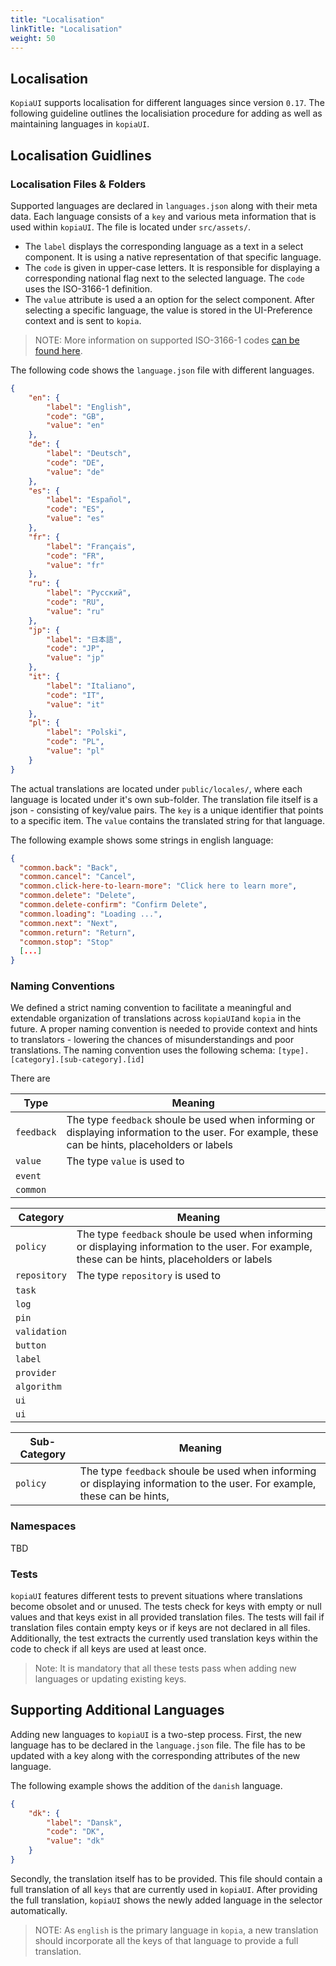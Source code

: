 ```yaml
---
title: "Localisation"
linkTitle: "Localisation"
weight: 50
---
```


## Localisation 
```KopiaUI``` supports localisation for different languages since version ```0.17```. The following guideline outlines the localisiation procedure for adding as well as maintaining languages in ```kopiaUI```. 

## Localisation Guidlines

### Localisation Files & Folders
Supported languages are declared in ```languages.json``` along with their meta data. Each language consists of a ```key``` and various meta information that is used within ```kopiaUI```. The file is located under ```src/assets/```.  

- The ```label``` displays the corresponding language as a text in a select component. It is using a native representation of that specific language. 
- The ```code``` is given in upper-case letters. It is responsible for displaying a corresponding national flag next to the selected language. The ```code``` uses the ISO-3166-1 definition.
- The ```value``` attribute is used a an option for the select component. After selecting a specific language, the value is stored in the UI-Preference context and is sent to ```kopia```.

> NOTE: More information on supported ISO-3166-1 codes [can be found here](https://en.wikipedia.org/wiki/ISO_3166-1).

 The following code shows the ```language.json``` file with different languages.  

```json
{
    "en": {
        "label": "English",
        "code": "GB",
        "value": "en"
    },
    "de": {
        "label": "Deutsch",
        "code": "DE",
        "value": "de"
    },
    "es": {
        "label": "Español",
        "code": "ES",
        "value": "es"
    },
    "fr": {
        "label": "Français",
        "code": "FR",
        "value": "fr"
    },
    "ru": {
        "label": "Русский",
        "code": "RU",
        "value": "ru"
    },
    "jp": {
        "label": "日本語",
        "code": "JP",
        "value": "jp"
    },
    "it": {
        "label": "Italiano",
        "code": "IT",
        "value": "it"
    },
    "pl": {
        "label": "Polski",
        "code": "PL",
        "value": "pl"
    }
}
```

The actual translations are located under ```public/locales/```, where each language is located under it's own sub-folder. The translation file itself is a json - consisting of key/value pairs. The ```key``` is a unique identifier that points to a specific item. The ```value``` contains the translated string for that language.  

The following example shows some strings in english language:
```json
{
  "common.back": "Back",
  "common.cancel": "Cancel",
  "common.click-here-to-learn-more": "Click here to learn more",
  "common.delete": "Delete",
  "common.delete-confirm": "Confirm Delete",
  "common.loading": "Loading ...",
  "common.next": "Next",
  "common.return": "Return",
  "common.stop": "Stop"
  [...]
}
```

### Naming Conventions
We defined a strict naming convention to facilitate a meaningful and extendable organization of translations across ```kopiaUI```and ```kopia``` in the future. A proper naming convention is needed to provide context and hints to translators - lowering the chances of misunderstandings and poor translations. The naming convention uses the following schema: ```[type].[category].[sub-category].[id]```

There are 

| Type  | Meaning  |
|---|---|
|```feedback``` | The type ```feedback``` shoule be used when informing or displaying information to the user. For example, these can be hints, placeholders or labels |
|```value```    | The type ```value``` is used to |
|```event```    |   |
|```common```   |   |


| Category  | Meaning  |
|---|---|
|```policy```    | The type ```feedback``` shoule be used when informing or displaying information to the user. For example, these can be hints, placeholders or labels |
|```repository```       | The type ```repository``` is used to    |
|```task```      |   |
|```log```     |   |
|```pin```     |   |
|```validation```     |   |
|```button```     |   |
|```label```     |   |
|```provider```     |   |
|```algorithm```     |   |
|```ui```     |   |
|```ui```     |   |


| Sub-Category  | Meaning  |
|---|---|
|```policy```    | The type ```feedback``` shoule be used when informing or displaying information to the user. For example, these can be hints, 



### Namespaces
TBD

### Tests
```kopiaUI``` features different tests to prevent situations where translations become obsolet and or unused. The tests check for keys with empty or null values and that keys exist in all provided translation files. The tests will fail if translation files contain empty keys or if keys are not declared in all files. Additionally, the test extracts the currently used translation keys within the code to check if all keys are used at least once. 

> Note: It is mandatory that all these tests pass when adding new languages or updating existing keys.

## Supporting Additional Languages
Adding new languages to ```kopiaUI``` is a two-step process. First, the new language has to be declared in the ```language.json``` file. The file has to be updated with a key along with the corresponding attributes of the new language. 

The following example shows the addition of the ```danish``` language. 

```json
{
    "dk": {
        "label": "Dansk",
        "code": "DK",
        "value": "dk"
    }
}
```
Secondly, the translation itself has to be provided. This file should contain a full translation of all ```keys``` that are currently used in ```kopiaUI```. After providing the full translation, ```kopiaUI``` shows the newly added language in the selector automatically. 

> NOTE: As ```english``` is the primary language in ```kopia```, a new translation should incorporate all the keys of that language to provide a full translation.